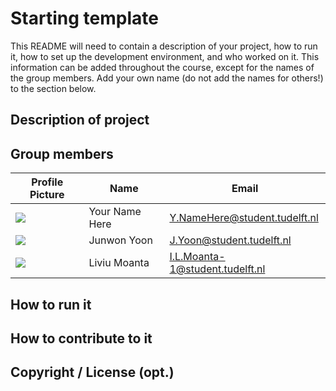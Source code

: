 # Starting template

This README will need to contain a description of your project, how to run it, how to set up the development environment, and who worked on it.
This information can be added throughout the course, except for the names of the group members.
Add your own name (do not add the names for others!) to the section below.

## Description of project

## Group members

| Profile Picture                                                                                         | Name        | Email                      |
|---------------------------------------------------------------------------------------------------------|-------------|----------------------------|
| ![](https://eu.ui-avatars.com/api/?name=OOPP&length=4&size=50&color=DDD&background=777&font-size=0.325) | Your Name Here | Y.NameHere@student.tudelft.nl |
| ![](https://secure.gravatar.com/avatar/9c9c804ce7bad17cfebc82b726a11558?s=800&d=identicon&width=60)     | Junwon Yoon | J.Yoon@student.tudelft.nl  |
| ![](https://secure.gravatar.com/avatar/30a36653a184a68ea685e2b38add7270?s=800&d=identicon&width=60)     | Liviu Moanta | I.L.Moanta-1@student.tudelft.nl  |

<!-- Instructions (remove once assignment has been completed -->
<!-- - Add (only!) your own name to the table above (use Markdown formatting) -->
<!-- - Mention your *student* email address -->
<!-- - Preferably add a recognizable photo, otherwise add your GitLab photo -->
<!-- - (please make sure the photos have the same size) --> 

## How to run it

## How to contribute to it

## Copyright / License (opt.)
